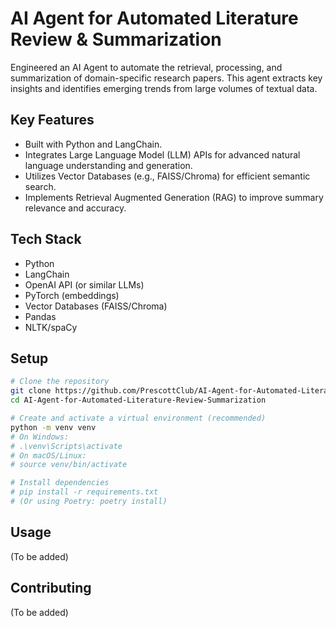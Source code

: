 # AI Agent for Automated Literature Review & Summarization

Engineered an AI Agent to automate the retrieval, processing, and summarization of domain-specific research papers. This agent extracts key insights and identifies emerging trends from large volumes of textual data.

## Key Features

- Built with Python and LangChain.
- Integrates Large Language Model (LLM) APIs for advanced natural language understanding and generation.
- Utilizes Vector Databases (e.g., FAISS/Chroma) for efficient semantic search.
- Implements Retrieval Augmented Generation (RAG) to improve summary relevance and accuracy.

## Tech Stack

- Python
- LangChain
- OpenAI API (or similar LLMs)
- PyTorch (embeddings)
- Vector Databases (FAISS/Chroma)
- Pandas
- NLTK/spaCy

## Setup

```bash
# Clone the repository
git clone https://github.com/PrescottClub/AI-Agent-for-Automated-Literature-Review-Summarization.git
cd AI-Agent-for-Automated-Literature-Review-Summarization

# Create and activate a virtual environment (recommended)
python -m venv venv
# On Windows:
# .\venv\Scripts\activate
# On macOS/Linux:
# source venv/bin/activate

# Install dependencies
# pip install -r requirements.txt 
# (Or using Poetry: poetry install)
```

## Usage

(To be added)

## Contributing

(To be added) 